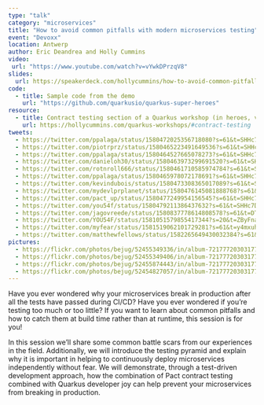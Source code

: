 ```yaml
---
type: "talk"
category: "microservices"
title: "How to avoid common pitfalls with modern microservices testing"
event: "Devoxx"
location: Antwerp
author: Eric Deandrea and Holly Cummins
video: 
 url: "https://www.youtube.com/watch?v=vYwkDPrzqV8"
slides:
  url: https://speakerdeck.com/hollycummins/how-to-avoid-common-pitfalls-with-modern-microservices-testing-c2a33ee0-ca9d-413e-b01e-cbd25853132a
code: 
  - title: Sample code from the demo
    url: "https://github.com/quarkusio/quarkus-super-heroes"
resource:
  - title: Contract testing section of a Quarkus workshop (in heroes, villains, and fight submodules)
    url: https://hollycummins.com/quarkus-workshops/#contract-testing
tweets:
  - https://twitter.com/ppalaga/status/1580472025356718080?s=61&t=SHHc7DjOsQZ-qWo5g7smIQ
  - https://twitter.com/piotrprz/status/1580465223491649536?s=61&t=SHHc7DjOsQZ-qWo5g7smIQ
  - https://twitter.com/ppalaga/status/1580464527665078273?s=61&t=SHHc7DjOsQZ-qWo5g7smIQ
  - https://twitter.com/danieloh30/status/1580463973299691520?s=61&t=SHHc7DjOsQZ-qWo5g7smIQ
  - https://twitter.com/rotnroll666/status/1580461710585974784?s=61&t=SHHc7DjOsQZ-qWo5g7smIQ
  - https://twitter.com/ppalaga/status/1580465978072178691?s=61&t=SHHc7DjOsQZ-qWo5g7smIQ
  - https://twitter.com/kevindubois/status/1580473308365017089?s=61&t=SHHc7DjOsQZ-qWo5g7smIQ
  - https://twitter.com/mydevlprplanet/status/1580476145081888768?s=61&t=SHHc7DjOsQZ-qWo5g7smIQ
  - https://twitter.com/pact_up/status/1580477249954156545?s=61&t=SHHc7DjOsQZ-qWo5g7smIQ
  - https://twitter.com/you54f/status/1580479211386437632?s=61&t=SHHc7DjOsQZ-qWo5g7smIQ
  - https://twitter.com/jagovreede/status/1580837778614808578?s=61&t=DTpTSSlH70ZqMEvjoffFFQ
  - https://twitter.com/YOU54F/status/1581051579855417344?s=20&t=ZByFnakHKklBJqzxCEK6HQ
  - https://twitter.com/myfear/status/1581519062101729281?s=61&t=y4mxuh6gCXYcWZ2gNnVMew
  - https://twitter.com/matthewfellows/status/1582265649430032384?s=61&t=5dSOqDo8AncZ6rbvjUhq_w
pictures:
  - https://flickr.com/photos/bejug/52455349336/in/album-72177720303177725/
  - https://flickr.com/photos/bejug/52455349406/in/album-72177720303177725/
  - https://flickr.com/photos/bejug/52455874443/in/album-72177720303177725/
  - https://flickr.com/photos/bejug/52454827057/in/album-72177720303177725/
---
```


Have you ever wondered why your microservices break in production after all the tests have passed during CI/CD? Have you ever wondered if you’re testing too much or too little? If you want to learn about common pitfalls and how to catch them at build time rather than at runtime, this session is for you!


In this session we’ll share some common battle scars from our experiences in the field. Additionally, we will introduce the testing pyramid and explain why it is important in helping to continuously deploy microservices independently without fear. We will demonstrate, through a test-driven development approach, how the combination of Pact contract testing combined with Quarkus developer joy can help prevent your microservices from breaking in production.